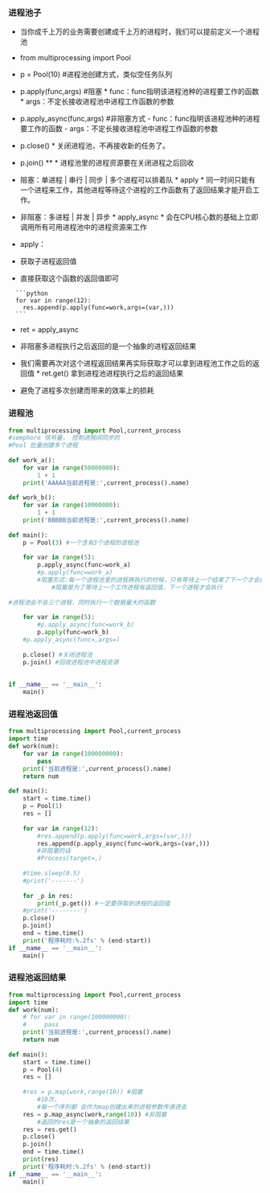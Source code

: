 ### 进程池子
 
 * 当你成千上万的业务需要创建成千上万的进程时，我们可以提前定义一个进程池
 
*   from multiprocessing import Pool
 
   *    p = Pool(10) #进程池创建方式，类似空任务队列
   *    p.apply(func,args) #阻塞
      *     func：func指明该进程池种的进程要工作的函数
      *     args：不定长接收进程池中进程工作函数的参数
   *    p.apply_async(func,args) #非阻塞方式
      - func：func指明该进程池种的进程要工作的函数
      - args：不定长接收进程池中进程工作函数的参数
   *    p.close() 
      *     关闭进程池，不再接收新的任务了。
   *    p.join() **
      *     进程池里的进程资源要在关闭进程之后回收
   *    阻塞：单进程 | 串行 | 同步 | 多个进程可以排着队
      *     apply
      *     同一时间只能有一个进程来工作，其他进程等待这个进程的工作函数有了返回结果才能开启工作。
   *    非阻塞：多进程 | 并发 | 异步
      *     apply_async
      *     会在CPU核心数的基础上立即调用所有可用进程池中的进程资源来工作
 
*   apply：
 
   *    获取子进程返回值
 
   *    直接获取这个函数的返回值即可
 
      ```python
      for var in range(12):
        res.append(p.apply(func=work,args=(var,)))
      ```
 
*   ret = apply_async
 
   *    非阻塞多进程执行之后返回的是一个抽象的进程返回结果
   *    我们需要再次对这个进程返回结果再实际获取才可以拿到进程池工作之后的返回值
      *     ret.get() 拿到进程池进程执行之后的返回结果
 
*   避免了进程多次创建而带来的效率上的损耗


### 进程池
```python
from multiprocessing import Pool,current_process
#semphore 信号量， 控制进程间同步的
#Pool 批量创建多个进程
 
def work_a():
    for var in range(50000000):
        1 + 1
    print('AAAAA当前进程是:',current_process().name)
 
def work_b():
    for var in range(10000000):
        1 + 1
    print('BBBBB当前进程是:',current_process().name)
 
def main():
    p = Pool(3) #一个含有3个进程的进程池
 
    for var in range(5):
        p.apply_async(func=work_a)
        #p.apply(func=work_a)
        #阻塞形式:每一个进程池里的进程再执行的时候，只有等待上一个结束了下一个才会执行
            #阻塞是为了等待上一个工作进程有返回值，下一个进程才会执行
 
#进程池会不会三个进程，同时执行一个数据量大的函数
 
    for var in range(5):
        #p.apply_async(func=work_b)
        p.apply(func=work_b)
    #p.apply_async(func=,args=)
 
    p.close() #关闭进程池
    p.join() #回收进程池中进程资源
 
 
if __name__ == '__main__':
    main()
```

### 进程池返回值
```python
from multiprocessing import Pool,current_process
import time
def work(num):
    for var in range(100000000):
        pass
    print('当前进程是:',current_process().name)
    return num
 
def main():
    start = time.time()
    p = Pool(1)
    res = []
 
    for var in range(12):
        #res.append(p.apply(func=work,args=(var,)))
        res.append(p.apply_async(func=work,args=(var,)))
        #非阻塞的话 
        #Process(target=,)
         
    #time.sleep(0.5)
    #print('-------')
 
    for _p in res:
        print(_p.get()) #一定要获取到进程的返回值
    #print('--------')
    p.close()
    p.join()
    end = time.time()
    print('程序耗时:%.2fs' % (end-start))
if __name__ == '__main__':
    main()
```

### 进程池返回结果
```python
from multiprocessing import Pool,current_process
import time
def work(num):
    # for var in range(100000000):
    #     pass
    print('当前进程是:',current_process().name)
    return num
 
def main():
    start = time.time()
    p = Pool(4)
    res = []
 
    #res = p.map(work,range(10)) #阻塞
        #10次，
        #每一个序列都 会作为map创建出来的进程参数传递进去
    res = p.map_async(work,range(10)) #非阻塞
        #返回的res是一个抽象的返回结果
    res = res.get()
    p.close()
    p.join()
    end = time.time()
    print(res)
    print('程序耗时:%.2fs' % (end-start))
if __name__ == '__main__':
    main()
```